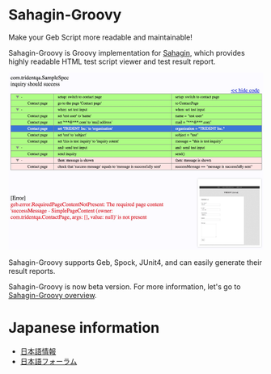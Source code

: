 # Sahagin-Groovy

Make your Geb Script more readable and maintainable!

Sahagin-Groovy is Groovy implementation for [Sahagin](https://github.com/SahaginOrg/sahagin-java), which provides highly readable HTML test script viewer and test result report.


<img src="https://github.com/SahaginOrg/sahagin-groovy/blob/master/wiki-images/SahaginReport.jpg" height="350px" />

Sahagin-Groovy supports Geb, Spock, JUnit4, and can easily generate their result reports.

Sahagin-Groovy is now beta version. For more information, let's go to [Sahagin-Groovy overview](https://github.com/SahaginOrg/sahagin-groovy/wiki/Sahagin-Groovy-overview).

# Japanese information

- [日本語情報](http://blog.trident-qa.com/2015/01/sahagin-first-release-1/)
- [日本語フォーラム](https://github.com/SahaginOrg/japanese-forum)
